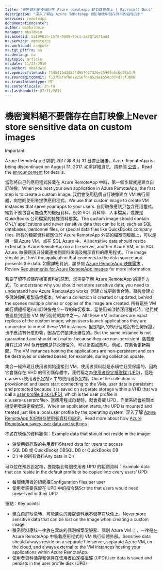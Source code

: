 ```yaml
---
title: "機密資料絕不儲存在 Azure remoteapp 的自訂映像上 | Microsoft Docs"
description: "深入了解在 Azure RemoteApp 自訂映像中儲存資料的指導方針"
services: remoteapp
documentationcenter: 
author: msmbaldwin
manager: mbaldwin
ms.assetid: 5a19903b-15f9-49d9-9bc1-ae80f2671aa1
ms.service: remoteapp
ms.workload: compute
ms.tgt_pltfrm: na
ms.devlang: na
ms.topic: article
ms.date: 11/23/2016
ms.author: mbaldwin
ms.openlocfilehash: 75d5415d33324d957617426e75909a6c6c58b1f9
ms.sourcegitcommit: f537befafb079256fba0529ee554c034d73f36b0
ms.translationtype: MT
ms.contentlocale: zh-TW
ms.lasthandoff: 07/11/2017
---
```

# <a name="never-store-sensitive-data-on-custom-images"></a><span data-ttu-id="5593d-103">機密資料絕不要儲存在自訂映像上</span><span class="sxs-lookup"><span data-stu-id="5593d-103">Never store sensitive data on custom images</span></span>
> [!IMPORTANT]
> <span data-ttu-id="5593d-104">Azure RemoteApp 即將於 2017 年 8 月 31 日停止服務。</span><span class="sxs-lookup"><span data-stu-id="5593d-104">Azure RemoteApp is being discontinued on August 31, 2017.</span></span> <span data-ttu-id="5593d-105">如需詳細資訊，請參閱 [公告](https://go.microsoft.com/fwlink/?linkid=821148) 。</span><span class="sxs-lookup"><span data-stu-id="5593d-105">Read the [announcement](https://go.microsoft.com/fwlink/?linkid=821148) for details.</span></span>
> 
> 

<span data-ttu-id="5593d-106">當您將自己的應用程式裝載在 Azure RemoteApp 中時，第一個步驟就是建立自訂映像。</span><span class="sxs-lookup"><span data-stu-id="5593d-106">When you host your own application in Azure RemoteApp, the first step is to create a custom image.</span></span> <span data-ttu-id="5593d-107">我們會使用這個自訂映像建立 VM 執行個體，向您的使用者提供應用程式。</span><span class="sxs-lookup"><span data-stu-id="5593d-107">We use that custom image to create VM instances that serve your apps to your users.</span></span> <span data-ttu-id="5593d-108">自訂映像應該只包含應用程式，絕對不要包含可能遺失的機密資料，例如 SQL 資料庫、人事檔案，或像是 QuickBooks 公司檔案的特殊資料檔案。</span><span class="sxs-lookup"><span data-stu-id="5593d-108">The custom image should contain ONLY applications and never sensitive data that can be lost, such as SQL databases, personnel files, or special data files like QuickBooks company files.</span></span> <span data-ttu-id="5593d-109">所有的機密資料都應位於 Azure RemoteApp 外部的檔案伺服器上，可以是另一個 Azure VM，或在 SQL Azure 中。</span><span class="sxs-lookup"><span data-stu-id="5593d-109">All sensitive data should reside external to Azure RemoteApp on a file server, another Azure VM, or in SQL Azure.</span></span> <span data-ttu-id="5593d-110">映像應該只裝載連接到資料來源及顯示資料的應用程式。</span><span class="sxs-lookup"><span data-stu-id="5593d-110">The image should just host the application that connects to the data source and presents the data.</span></span> <span data-ttu-id="5593d-111">如需詳細資訊，請參閱 [Azure RemoteApp 映像需求](remoteapp-imagereqs.md) 。</span><span class="sxs-lookup"><span data-stu-id="5593d-111">Review [Requirements for Azure RemoteApp images](remoteapp-imagereqs.md) for more information.</span></span> 

<span data-ttu-id="5593d-112">若要了解不該儲存機密資料的原因，您需要了解 Azure RemoteApp 的運作方式。</span><span class="sxs-lookup"><span data-stu-id="5593d-112">To understand why you should not store sensitive data, you need to understand how Azure RemoteApp works.</span></span> <span data-ttu-id="5593d-113">當建立或更新集合時，幕後會建立多個映像的複製品或複本。</span><span class="sxs-lookup"><span data-stu-id="5593d-113">When a collection is created or updated, behind the scenes multiple clones or copies of the image are created.</span></span> <span data-ttu-id="5593d-114">所有這些 VM 執行個體都是和自訂映像完全一致的確切複本，當使用者啟動應用程式時，他們就會連接到這些 VM 執行個體的其中之一。</span><span class="sxs-lookup"><span data-stu-id="5593d-114">All these VM instances are exact replicas of the custom image; when users launch applications they are connected to one of these VM instances.</span></span> <span data-ttu-id="5593d-115">但是相同的執行個體沒有任何保證，也不應該有什麼影響，因為它們是非永續性的。</span><span class="sxs-lookup"><span data-stu-id="5593d-115">But the same instance is not guaranteed and should not matter because they are non-persistent.</span></span> <span data-ttu-id="5593d-116">裝載應用程式的 VM 執行個體是非永續性的，可以損毀或刪除，例如，在集合更新期間。</span><span class="sxs-lookup"><span data-stu-id="5593d-116">The VM instances hosting the applications are non-persistent and can be destroyed or deleted based, for example, during collection update.</span></span> 

<span data-ttu-id="5593d-117">集合一經佈建且使用者開始連接到 VM，使用者資料就是永續性且受保護的，因為它會儲存在 VHD 的個別儲存體中，我們稱之為[使用者設定檔磁碟 (UPD)](remoteapp-upd.md)，這是 c:\users\<使用者設定檔> 中的使用者設定檔。</span><span class="sxs-lookup"><span data-stu-id="5593d-117">Once the collection is provisioned and users start connecting to the VMs, user data is persistent and protected because it is saved on separate storage within a VHD that we call a [user profile disk (UPD)](remoteapp-upd.md), which is the user profile in c:\users\<userprofile>.</span></span> <span data-ttu-id="5593d-118">當應用程式啟動時，就會掛載 UPD，作業系統會視同本機使用者設定檔處理。</span><span class="sxs-lookup"><span data-stu-id="5593d-118">When an application starts, the UPD is mounted and treated just like a local user profile by the operating system.</span></span> <span data-ttu-id="5593d-119">深入了解 [Azure RemoteApp 如何儲存使用者資料和設定](remoteapp-upd.md)。</span><span class="sxs-lookup"><span data-stu-id="5593d-119">Read more about how [Azure RemoteApp saves user data and settings](remoteapp-upd.md).</span></span>

<span data-ttu-id="5593d-120">不該在映像的資料範例︰</span><span class="sxs-lookup"><span data-stu-id="5593d-120">Example data that should not reside in the image:</span></span>

* <span data-ttu-id="5593d-121">供使用者存取的共用資料</span><span class="sxs-lookup"><span data-stu-id="5593d-121">Shared data for users to access</span></span>
* <span data-ttu-id="5593d-122">SQL DB 或 QuickBooks DB</span><span class="sxs-lookup"><span data-stu-id="5593d-122">SQL DB or QuickBooks DB</span></span>
* <span data-ttu-id="5593d-123">D:\ 中的所有資料</span><span class="sxs-lookup"><span data-stu-id="5593d-123">Any data in D:\\</span></span>

<span data-ttu-id="5593d-124">可以位在預設設定檔，要複製到每個使用者 UPD 的範例資料︰</span><span class="sxs-lookup"><span data-stu-id="5593d-124">Example data that can reside in the default profile to be copied into every users’ UPD:</span></span>

* <span data-ttu-id="5593d-125">每個使用者的組態檔</span><span class="sxs-lookup"><span data-stu-id="5593d-125">Configuration files per user</span></span>
* <span data-ttu-id="5593d-126">使用者需要保留在 UPD 中的指令碼</span><span class="sxs-lookup"><span data-stu-id="5593d-126">Scripts that users would need preserved in their UPD</span></span>

<span data-ttu-id="5593d-127">重點︰</span><span class="sxs-lookup"><span data-stu-id="5593d-127">Key points:</span></span>

* <span data-ttu-id="5593d-128">建立自訂映像時，可能遺失的機密資料絕不儲存在映像上。</span><span class="sxs-lookup"><span data-stu-id="5593d-128">Never store sensitive data that can be lost on the image when creating a custom image.</span></span>
* <span data-ttu-id="5593d-129">機密資料應該一律放在雲端的個別檔案伺服器、個別 Azure VM 上，一律是在 Azure RemoteApp 中裝載應用程式的 VM 執行個體外部。</span><span class="sxs-lookup"><span data-stu-id="5593d-129">Sensitive data should always reside on a separate file server, separate Azure VM, on the cloud, and always external to the VM instances hosting your applications within Azure RemoteApp.</span></span> 
* <span data-ttu-id="5593d-130">使用者資料儲存和保存在使用者設定檔磁碟 (UPD)</span><span class="sxs-lookup"><span data-stu-id="5593d-130">User data is saved and persists in the user profile disk (UPD)</span></span>

